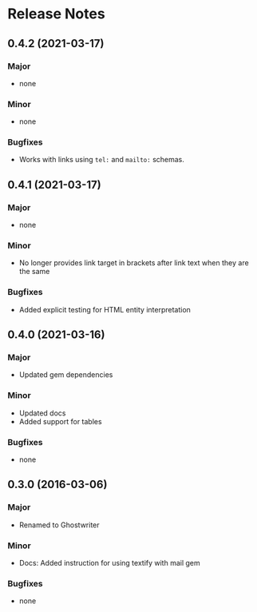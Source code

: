 # Release Notes

## 0.4.2 (2021-03-17)

### Major

* none

### Minor

* none

### Bugfixes

* Works with links using `tel:` and `mailto:` schemas.

## 0.4.1 (2021-03-17)

### Major

* none

### Minor

* No longer provides link target in brackets after link text when they are the same

### Bugfixes

* Added explicit testing for HTML entity interpretation

## 0.4.0 (2021-03-16)

### Major

* Updated gem dependencies

### Minor

* Updated docs
* Added support for tables

### Bugfixes

* none

## 0.3.0 (2016-03-06)

### Major

* Renamed to Ghostwriter

### Minor

* Docs: Added instruction for using textify with mail gem

### Bugfixes

* none


